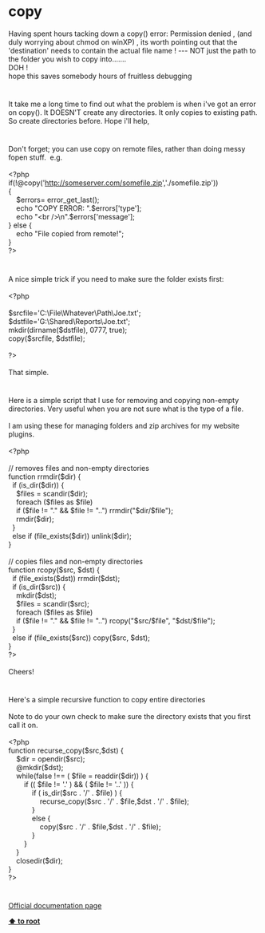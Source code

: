 # copy




<div class="phpcode"><span class="html">
Having spent hours tacking down a copy() error: Permission denied , (and duly worrying about chmod on winXP) , its worth pointing out that the &apos;destination&apos; needs to contain the actual file name ! --- NOT just the path to the folder you wish to copy into.......<br>DOH !<br>hope this saves somebody hours of fruitless debugging</span>
</div>
  

#


<div class="phpcode"><span class="html">
It take me a long time to find out what the problem is when i&apos;ve got an error on copy(). It DOESN&apos;T create any directories. It only copies to existing path. So create directories before. Hope i&apos;ll help,</span>
</div>
  

#


<div class="phpcode"><span class="html">
Don&apos;t forget; you can use copy on remote files, rather than doing messy fopen stuff.&#xA0; e.g.<br><br><span class="default">&lt;?php<br></span><span class="keyword">if(!@</span><span class="default">copy</span><span class="keyword">(</span><span class="string">&apos;<a href="http://someserver.com/somefile.zip" rel="nofollow" target="_blank">http://someserver.com/somefile.zip</a>&apos;</span><span class="keyword">,</span><span class="string">&apos;./somefile.zip&apos;</span><span class="keyword">))<br>{<br>&#xA0; &#xA0; </span><span class="default">$errors</span><span class="keyword">= </span><span class="default">error_get_last</span><span class="keyword">();<br>&#xA0; &#xA0; echo </span><span class="string">&quot;COPY ERROR: &quot;</span><span class="keyword">.</span><span class="default">$errors</span><span class="keyword">[</span><span class="string">&apos;type&apos;</span><span class="keyword">];<br>&#xA0; &#xA0; echo </span><span class="string">&quot;&lt;br /&gt;\n&quot;</span><span class="keyword">.</span><span class="default">$errors</span><span class="keyword">[</span><span class="string">&apos;message&apos;</span><span class="keyword">];<br>} else {<br>&#xA0; &#xA0; echo </span><span class="string">&quot;File copied from remote!&quot;</span><span class="keyword">;<br>}<br></span><span class="default">?&gt;</span>
</span>
</div>
  

#


<div class="phpcode"><span class="html">
A nice simple trick if you need to make sure the folder exists first:<br><br><span class="default">&lt;?php<br><br>$srcfile</span><span class="keyword">=</span><span class="string">&apos;C:\File\Whatever\Path\Joe.txt&apos;</span><span class="keyword">;<br></span><span class="default">$dstfile</span><span class="keyword">=</span><span class="string">&apos;G:\Shared\Reports\Joe.txt&apos;</span><span class="keyword">;<br></span><span class="default">mkdir</span><span class="keyword">(</span><span class="default">dirname</span><span class="keyword">(</span><span class="default">$dstfile</span><span class="keyword">), </span><span class="default">0777</span><span class="keyword">, </span><span class="default">true</span><span class="keyword">);<br></span><span class="default">copy</span><span class="keyword">(</span><span class="default">$srcfile</span><span class="keyword">, </span><span class="default">$dstfile</span><span class="keyword">);<br><br></span><span class="default">?&gt;<br></span><br>That simple.</span>
</div>
  

#


<div class="phpcode"><span class="html">
Here is a simple script that I use for removing and copying non-empty directories. Very useful when you are not sure what is the type of a file.<br><br>I am using these for managing folders and zip archives for my website plugins.<br><br><span class="default">&lt;?php<br><br></span><span class="comment">// removes files and non-empty directories<br></span><span class="keyword">function </span><span class="default">rrmdir</span><span class="keyword">(</span><span class="default">$dir</span><span class="keyword">) {<br>&#xA0; if (</span><span class="default">is_dir</span><span class="keyword">(</span><span class="default">$dir</span><span class="keyword">)) {<br>&#xA0; &#xA0; </span><span class="default">$files </span><span class="keyword">= </span><span class="default">scandir</span><span class="keyword">(</span><span class="default">$dir</span><span class="keyword">);<br>&#xA0; &#xA0; foreach (</span><span class="default">$files </span><span class="keyword">as </span><span class="default">$file</span><span class="keyword">)<br>&#xA0; &#xA0; if (</span><span class="default">$file </span><span class="keyword">!= </span><span class="string">&quot;.&quot; </span><span class="keyword">&amp;&amp; </span><span class="default">$file </span><span class="keyword">!= </span><span class="string">&quot;..&quot;</span><span class="keyword">) </span><span class="default">rrmdir</span><span class="keyword">(</span><span class="string">&quot;</span><span class="default">$dir</span><span class="string">/</span><span class="default">$file</span><span class="string">&quot;</span><span class="keyword">);<br>&#xA0; &#xA0; </span><span class="default">rmdir</span><span class="keyword">(</span><span class="default">$dir</span><span class="keyword">);<br>&#xA0; }<br>&#xA0; else if (</span><span class="default">file_exists</span><span class="keyword">(</span><span class="default">$dir</span><span class="keyword">)) </span><span class="default">unlink</span><span class="keyword">(</span><span class="default">$dir</span><span class="keyword">);<br>} <br><br></span><span class="comment">// copies files and non-empty directories<br></span><span class="keyword">function </span><span class="default">rcopy</span><span class="keyword">(</span><span class="default">$src</span><span class="keyword">, </span><span class="default">$dst</span><span class="keyword">) {<br>&#xA0; if (</span><span class="default">file_exists</span><span class="keyword">(</span><span class="default">$dst</span><span class="keyword">)) </span><span class="default">rrmdir</span><span class="keyword">(</span><span class="default">$dst</span><span class="keyword">);<br>&#xA0; if (</span><span class="default">is_dir</span><span class="keyword">(</span><span class="default">$src</span><span class="keyword">)) {<br>&#xA0; &#xA0; </span><span class="default">mkdir</span><span class="keyword">(</span><span class="default">$dst</span><span class="keyword">);<br>&#xA0; &#xA0; </span><span class="default">$files </span><span class="keyword">= </span><span class="default">scandir</span><span class="keyword">(</span><span class="default">$src</span><span class="keyword">);<br>&#xA0; &#xA0; foreach (</span><span class="default">$files </span><span class="keyword">as </span><span class="default">$file</span><span class="keyword">)<br>&#xA0; &#xA0; if (</span><span class="default">$file </span><span class="keyword">!= </span><span class="string">&quot;.&quot; </span><span class="keyword">&amp;&amp; </span><span class="default">$file </span><span class="keyword">!= </span><span class="string">&quot;..&quot;</span><span class="keyword">) </span><span class="default">rcopy</span><span class="keyword">(</span><span class="string">&quot;</span><span class="default">$src</span><span class="string">/</span><span class="default">$file</span><span class="string">&quot;</span><span class="keyword">, </span><span class="string">&quot;</span><span class="default">$dst</span><span class="string">/</span><span class="default">$file</span><span class="string">&quot;</span><span class="keyword">); <br>&#xA0; }<br>&#xA0; else if (</span><span class="default">file_exists</span><span class="keyword">(</span><span class="default">$src</span><span class="keyword">)) </span><span class="default">copy</span><span class="keyword">(</span><span class="default">$src</span><span class="keyword">, </span><span class="default">$dst</span><span class="keyword">);<br>}<br></span><span class="default">?&gt;<br></span><br>Cheers!</span>
</div>
  

#


<div class="phpcode"><span class="html">
Here&apos;s a simple recursive function to copy entire directories
<br>
<br>Note to do your own check to make sure the directory exists that you first call it on.
<br>
<br><span class="default">&lt;?php
<br></span><span class="keyword">function </span><span class="default">recurse_copy</span><span class="keyword">(</span><span class="default">$src</span><span class="keyword">,</span><span class="default">$dst</span><span class="keyword">) {
<br>&#xA0; &#xA0; </span><span class="default">$dir </span><span class="keyword">= </span><span class="default">opendir</span><span class="keyword">(</span><span class="default">$src</span><span class="keyword">);
<br>&#xA0; &#xA0; @</span><span class="default">mkdir</span><span class="keyword">(</span><span class="default">$dst</span><span class="keyword">);
<br>&#xA0; &#xA0; while(</span><span class="default">false </span><span class="keyword">!== ( </span><span class="default">$file </span><span class="keyword">= </span><span class="default">readdir</span><span class="keyword">(</span><span class="default">$dir</span><span class="keyword">)) ) {
<br>&#xA0; &#xA0; &#xA0; &#xA0; if (( </span><span class="default">$file </span><span class="keyword">!= </span><span class="string">&apos;.&apos; </span><span class="keyword">) &amp;&amp; ( </span><span class="default">$file </span><span class="keyword">!= </span><span class="string">&apos;..&apos; </span><span class="keyword">)) {
<br>&#xA0; &#xA0; &#xA0; &#xA0; &#xA0; &#xA0; if ( </span><span class="default">is_dir</span><span class="keyword">(</span><span class="default">$src </span><span class="keyword">. </span><span class="string">&apos;/&apos; </span><span class="keyword">. </span><span class="default">$file</span><span class="keyword">) ) {
<br>&#xA0; &#xA0; &#xA0; &#xA0; &#xA0; &#xA0; &#xA0; &#xA0; </span><span class="default">recurse_copy</span><span class="keyword">(</span><span class="default">$src </span><span class="keyword">. </span><span class="string">&apos;/&apos; </span><span class="keyword">. </span><span class="default">$file</span><span class="keyword">,</span><span class="default">$dst </span><span class="keyword">. </span><span class="string">&apos;/&apos; </span><span class="keyword">. </span><span class="default">$file</span><span class="keyword">);
<br>&#xA0; &#xA0; &#xA0; &#xA0; &#xA0; &#xA0; }
<br>&#xA0; &#xA0; &#xA0; &#xA0; &#xA0; &#xA0; else { 
<br>&#xA0; &#xA0; &#xA0; &#xA0; &#xA0; &#xA0; &#xA0; &#xA0; </span><span class="default">copy</span><span class="keyword">(</span><span class="default">$src </span><span class="keyword">. </span><span class="string">&apos;/&apos; </span><span class="keyword">. </span><span class="default">$file</span><span class="keyword">,</span><span class="default">$dst </span><span class="keyword">. </span><span class="string">&apos;/&apos; </span><span class="keyword">. </span><span class="default">$file</span><span class="keyword">);
<br>&#xA0; &#xA0; &#xA0; &#xA0; &#xA0; &#xA0; }
<br>&#xA0; &#xA0; &#xA0; &#xA0; }
<br>&#xA0; &#xA0; }
<br>&#xA0; &#xA0; </span><span class="default">closedir</span><span class="keyword">(</span><span class="default">$dir</span><span class="keyword">);
<br>}
<br></span><span class="default">?&gt;</span>
</span>
</div>
  

#

[Official documentation page](https://www.php.net/manual/en/function.copy.php)

**[⬆ to root](/)**